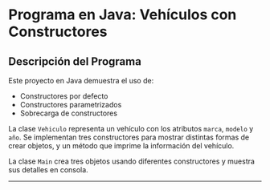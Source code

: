 # Programa en Java: Vehículos con Constructores

## Descripción del Programa
Este proyecto en Java demuestra el uso de:

- Constructores por defecto
- Constructores parametrizados
- Sobrecarga de constructores

La clase `Vehiculo` representa un vehículo con los atributos `marca`, `modelo` y `año`. 
Se implementan tres constructores para mostrar distintas formas de crear objetos, y un método que imprime la información del vehículo.

La clase `Main` crea tres objetos usando diferentes constructores y muestra sus detalles en consola.

---

